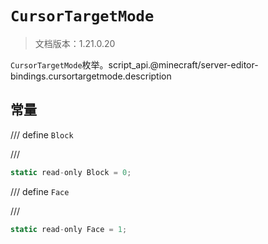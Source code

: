 # `CursorTargetMode`

> 文档版本：1.21.0.20

`CursorTargetMode`枚举。script_api.@minecraft/server-editor-bindings.cursortargetmode.description

## 常量

/// define
`Block`


///

```js
static read-only Block = 0;
```


/// define
`Face`


///

```js
static read-only Face = 1;
```

